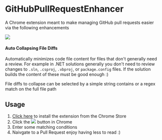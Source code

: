 # GitHubPullRequestEnhancer

A Chrome extension meant to make managing GitHub pull requests easier via the following enhancements

![](https://github.com/Firenza/GitHubPullRequestEnhancer/blob/master/documentationAssets/UIScreenshot.png)

#### Auto Collapsing File Diffs

Automatically minimizes code file content for files that don't generally need a review.  For example in .NET solutions generally you don't need to review changes to `.sln`, `.csproj`, `.vbproj`, or `package.config` files.  If the solution builds the content of these must be good enough :)

File diffs to collapse can be selected by a simple string contains or a regex match on the full file path

## Usage

1. [Click here](https://chrome.google.com/webstore/detail/github-pull-request-enhan/fbcijinnjokkhnmeilacncmiafcgplph) to install the extension from the Chrome Store
2. Click the  ![](https://github.com/Firenza/GitHubPullRequestEnhancer/blob/master/src/images/PR_16x16.png) button in Chrome
3. Enter some matching conditions
4. Naivgate to a Pull Request enjoy having less to read :)
